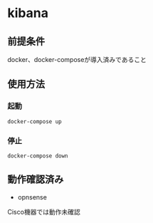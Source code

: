 # kibana
## 前提条件
docker、docker-composeが導入済みであること

## 使用方法
### 起動
```
docker-compose up
```
### 停止
```
docker-compose down
```

## 動作確認済み
* opnsense

Cisco機器では動作未確認

